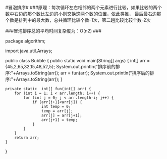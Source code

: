 #冒泡排序#
###原理：每次循环左右相邻的两个元素进行比较，如果比较的两个数中右边的那个数比左边的小则交换这两个数的位置，依此类推，
最后最右边那个数是排列中的最大数，总共循环比较个数-1次，第二趟比较比较个数-2次

###冒泡排序总的平均时间复杂度为：O(n2) ###


package algorithm;

import java.util.Arrays;

public class Bubble {
	public static void main(String[] args) {
		int[] arr = {45,2,65,32,15,48,52,5};
		System.out.println("排序前的排序:"+Arrays.toString(arr));
		arr = fun(arr);
		System.out.println("排序后的排序:"+Arrays.toString(arr));
	}

	private static  int[] fun(int[] arr) {
		for (int i = 1; i < arr.length; i++) {
			for (int j = 0; j < arr.length-i; j++) {
				if (arr[j+1]<arr[j]) {
					int temp = 0;
					temp = arr[j];
					arr[j] = arr[j+1];
					arr[j+1] = temp;
				}
			}
		}
		return arr;
	}
}